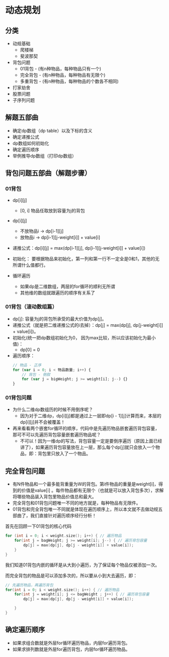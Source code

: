 # 动态规划

## 分类
- 动规基础
    - 爬楼梯
    - 斐波那契
- 背包问题  
    - 01背包 - (有n种物品，每种物品只有一个)
    - 完全背包 - (有n种物品，每种物品有无限个)
    - 多重背包 - (有n种物品，每种物品的个数各不相同)
- 打家劫舍
- 股票问题
- 子序列问题


## 解题五部曲
- 确定dp数组（dp table）以及下标的含义
- 确定递推公式
- dp数组如何初始化
- 确定遍历顺序
- 举例推导dp数组（打印dp数组）


## 背包问题五部曲（解题步骤）
### 01背包
- dp[i][j]
    - [0, i] 物品任取放到容量为j的背包

- dp[i][j]
    - 不放物品i -> dp[i-1][j]
    - 放物品i -> dp[i-1][j-weight[i]] + value[i]
- 递推公式：dp[i][j] = max(dp[i-1][j], dp[i-1][j-weight[i]] + value[i])
- 初始化： 要根据物品来初始化，第一列和第一行不一定全是0和1，其他的无所谓什么值都行。
- 循环遍历
    - 如果dp是二维数组，两层的for循环的顺利无所谓
    - 其他维的数组就跟遍历的顺序有关系了

### 01背包（滚动数组篇）
- dp[j]: 容量为j的背包所承受的最大价值为dp[j]。
- 递推公式（就是把二维递推公式的i去掉）：dp[j] = max(dp[j], dp[j-weight[i]] + value[i])。
- 初始化(统一把dp数组初始化为0， 因为max比较，所以应该初始化为最小值)：
    - dp[0] = 0
- 遍历顺序：
    ```js
    // 物品 - 正序
    for (var i = 0; i < 物品数量; i++) {
        // 背包 - 倒叙
        for (var j = bigWeight; j >= weight[i]; j--) {}
    }
    ```

### 01背包问题
- 为什么二维dp数组历的时候不用倒序呢？
    - 因为对于二维dp，dp[i][j]都是通过上一层即dp[i - 1][j]计算而来，本层的dp[i][j]并不会被覆盖！
- 再来看看两个嵌套for循环的顺序，代码中是先遍历物品嵌套遍历背包容量，那可不可以先遍历背包容量嵌套遍历物品呢？
    - 不可以！因为一维dp的写法，背包容量一定是要倒序遍历（原因上面已经讲了），如果遍历背包容量放在上一层，那么每个dp[j]就只会放入一个物品，即：背包里只放入了一个物品。


## 完全背包问题
- 有N件物品和一个最多能背重量为W的背包。第i件物品的重量是weight[i]，得到的价值是value[i] 。每件物品都有无限个（也就是可以放入背包多次），求解将哪些物品装入背包里物品价值总和最大。
- 完全背包和01背包问题唯一不同的地方就是，每种物品有无限件。
- 01背包和完全背包唯一不同就是体现在遍历顺序上，所以本文就不去做动规五部曲了，我们直接针对遍历顺序经行分析！

首先在回顾一下01背包的核心代码
```c
for (int i = 0; i < weight.size(); i++) { // 遍历物品
    for(int j = bagWeight; j >= weight[i]; j--) { // 遍历背包容量
        dp[j] = max(dp[j], dp[j - weight[i]] + value[i]);
    }
}
```
我们知道01背包内嵌的循环是从大到小遍历，为了保证每个物品仅被添加一次。

而完全背包的物品是可以添加多次的，所以要从小到大去遍历，即：
```c
// 先遍历物品，再遍历背包
for(int i = 0; i < weight.size(); i++) { // 遍历物品
    for(int j = weight[i]; j <= bagWeight ; j++) { // 遍历背包容量
        dp[j] = max(dp[j], dp[j - weight[i]] + value[i]);

    }
}
```


## 确定遍历顺序
- 如果求组合数就是外层for循环遍历物品，内层for遍历背包。
- 如果求排列数就是外层for遍历背包，内层for循环遍历物品。
